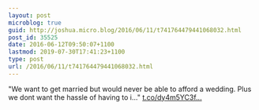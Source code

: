 ```yaml
---
layout: post
microblog: true
guid: http://joshua.micro.blog/2016/06/11/t741764479441068032.html
post_id: 35525
date: 2016-06-12T09:50:07+1100
lastmod: 2019-07-30T17:41:23+1100
type: post
url: /2016/06/11/t741764479441068032.html
---
```

"We want to get married but would never be able to afford a wedding. Plus we dont want the hassle of having to i..." [t.co/dy4m5YC3f...](https://t.co/dy4m5YC3fF)
